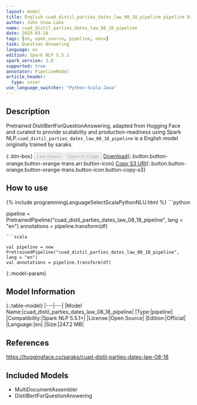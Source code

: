 ```yaml
---
layout: model
title: English cuad_distil_parties_dates_law_08_18_pipeline pipeline DistilBertForQuestionAnswering from saraks
author: John Snow Labs
name: cuad_distil_parties_dates_law_08_18_pipeline
date: 2025-03-28
tags: [en, open_source, pipeline, onnx]
task: Question Answering
language: en
edition: Spark NLP 5.5.1
spark_version: 3.0
supported: true
annotator: PipelineModel
article_header:
  type: cover
use_language_switcher: "Python-Scala-Java"
---
```


## Description

Pretrained DistilBertForQuestionAnswering, adapted from Hugging Face and curated to provide scalability and production-readiness using Spark NLP.`cuad_distil_parties_dates_law_08_18_pipeline` is a English model originally trained by saraks.

{:.btn-box}
<button class="button button-orange" disabled>Live Demo</button>
<button class="button button-orange" disabled>Open in Colab</button>
[Download](https://s3.amazonaws.com/auxdata.johnsnowlabs.com/public/models/cuad_distil_parties_dates_law_08_18_pipeline_en_5.5.1_3.0_1743126416699.zip){:.button.button-orange.button-orange-trans.arr.button-icon}
[Copy S3 URI](s3://auxdata.johnsnowlabs.com/public/models/cuad_distil_parties_dates_law_08_18_pipeline_en_5.5.1_3.0_1743126416699.zip){:.button.button-orange.button-orange-trans.button-icon.button-copy-s3}

## How to use



<div class="tabs-box" markdown="1">
{% include programmingLanguageSelectScalaPythonNLU.html %}
```python

pipeline = PretrainedPipeline("cuad_distil_parties_dates_law_08_18_pipeline", lang = "en")
annotations =  pipeline.transform(df)   

```
```scala

val pipeline = new PretrainedPipeline("cuad_distil_parties_dates_law_08_18_pipeline", lang = "en")
val annotations = pipeline.transform(df)

```
</div>

{:.model-param}
## Model Information

{:.table-model}
|---|---|
|Model Name:|cuad_distil_parties_dates_law_08_18_pipeline|
|Type:|pipeline|
|Compatibility:|Spark NLP 5.5.1+|
|License:|Open Source|
|Edition:|Official|
|Language:|en|
|Size:|247.2 MB|

## References

https://huggingface.co/saraks/cuad-distil-parties-dates-law-08-18

## Included Models

- MultiDocumentAssembler
- DistilBertForQuestionAnswering